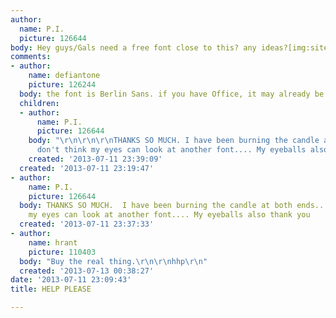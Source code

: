 ```yaml
---
author:
  name: P.I.
  picture: 126644
body: Hey guys/Gals need a free font close to this? any ideas?[img:sites/default/files/old-images/veggies_5561.jpg]
comments:
- author:
    name: defiantone
    picture: 126244
  body: the font is Berlin Sans. if you have Office, it may already be installed.
  children:
  - author:
      name: P.I.
      picture: 126644
    body: "\r\n\r\n\r\nTHANKS SO MUCH. I have been burning the candle at both ends...I
      don't think my eyes can look at another font.... My eyeballs also thank you\r\n"
    created: '2013-07-11 23:39:09'
  created: '2013-07-11 23:19:47'
- author:
    name: P.I.
    picture: 126644
  body: THANKS SO MUCH.  I have been burning the candle at both ends...I don't think
    my eyes can look at another font.... My eyeballs also thank you
  created: '2013-07-11 23:37:33'
- author:
    name: hrant
    picture: 110403
  body: "Buy the real thing.\r\n\r\nhhp\r\n"
  created: '2013-07-13 00:38:27'
date: '2013-07-11 23:09:43'
title: HELP PLEASE

---
```

